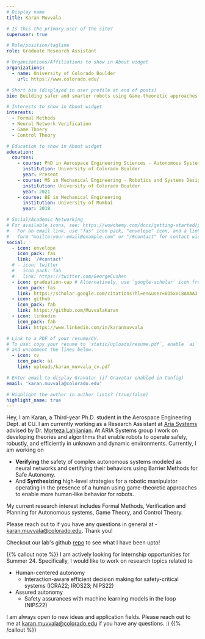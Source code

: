 ```yaml
---
# Display name
title: Karan Muvvala

# Is this the primary user of the site?
superuser: true

# Role/position/tagline
role: Graduate Research Assistant

# Organizations/Affiliations to show in About widget
organizations:
  - name: University of Colorado Boulder
    url: https://www.colorado.edu/

# Short bio (displayed in user profile at end of posts)
bio: Building safer and smarter robots using Game-theoretic approaches while leveraging techniques developed by the Formal methods community to provide safety-critical guarantees.

# Interests to show in About widget
interests:
  - Formal Methods
  - Neural Network Verification
  - Game Thoery
  - Control Theory

# Education to show in About widget
education:
  courses:
    - course: PhD in Aerospace Engineering Sciences - Autonomous Systems Track
      institution: University of Colorado Boulder
      year: Present
    - course: MS in Mechanical Engineering - Robotics and Systems Design Track
      institution: University of Colorado Boulder
      year: 2021
    - course: BE in Mechanical Engineering 
      institution: University of Mumbai
      year: 2018

# Social/Academic Networking
# For available icons, see: https://wowchemy.com/docs/getting-started/page-builder/#icons
#   For an email link, use "fas" icon pack, "envelope" icon, and a link in the
#   form "mailto:your-email@example.com" or "/#contact" for contact widget.
social:
  - icon: envelope
    icon_pack: fas
    link: '/#contact'
  # - icon: twitter
  #   icon_pack: fab
  #   link: https://twitter.com/GeorgeCushen
  - icon: graduation-cap # Alternatively, use `google-scholar` icon from `ai` icon pack
    icon_pack: fas
    link: https://scholar.google.com/citations?hl=en&user=8O5xVC8AAAAJ
  - icon: github
    icon_pack: fab
    link: https://github.com/MuvvalaKaran
  - icon: linkedin
    icon_pack: fab
    link: https://www.linkedin.com/in/karanmuvvala

# Link to a PDF of your resume/CV.
# To use: copy your resume to `static/uploads/resume.pdf`, enable `ai` icons in `params.toml`,
# and uncomment the lines below.
  - icon: cv
    icon_pack: ai
    link: uploads/karan_muvvala_cv.pdf

# Enter email to display Gravatar (if Gravatar enabled in Config)
email: 'karan.muvvala@colorado.edu'

# Highlight the author in author lists? (true/false)
highlight_name: true
---
```


Hey, I am Karan, a Third-year Ph.D. student in the Aerospace Engineering Dept. at CU. I am currently working as a Research Assistant at [Aria Systems](https://www.ariasystems.group) advised by Dr. [Morteza Lahijanian](http://www.mortezalahijanian.com/). At ARIA Systems group I work on developing theories and algorithms that enable robots to operate safely, robustly, and efficiently in unknown and dynamic environments. Currently, I am working on

- **Verifying** the safety of complex autonomous systems modeled as neural networks and certifying their behaviors using Barrier Methods for Safe Autonomy. 
- And **Synthesizing** high-level strategies for a robotic manipulator operating in the presence of a human using game-theoretic approaches to enable more human-like behavior for robots.

My current research interest includes Formal Methods, Verification and Planning for Autonomous systems, Game Theory, and Control Theory.

Please reach out to if you have any questions in general at - [karan.muvvala@colorado.edu](mailto:karan.muvvala@colorado.edu). Thank you!

Checkout our lab's github [repo](https://github.com/orgs/aria-systems-group) to see what I have been upto! 

<!-- {{< icon name="download" pack="fas" >}} Download my {{< staticref "uploads/demo_resume.pdf" "newtab" >}}resumé{{< /staticref >}}. -->

{{% callout note %}}
I am actively looking for internship opportunities for Summer 24. Specifically, I would like to work on research topics related to 
* Human-centered autonomy
  - Interaction-aware efficient decision making for safety-critical systems (ICRA22; IROS23; NIPS22)
* Assured autonomy
  - Safety assurances with machine learning models in the loop (NIPS22)

I am always open to new ideas and application fields. Please reach out to me at karan.muvvala@colorado.edu if you have any questions. :)
{{% /callout %}}

